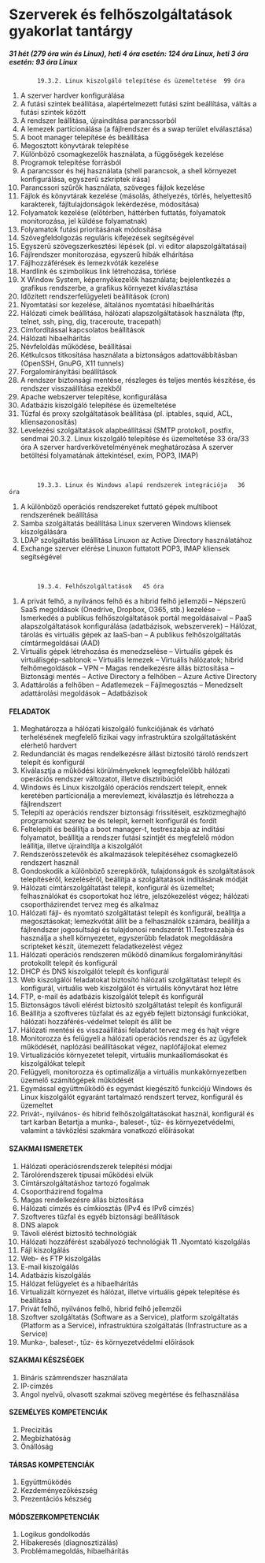 # Szerverek és felhőszolgáltatások gyakorlat tantárgy
##### 31 hét (279 óra win és Linux), heti 4 óra esetén: 124 óra Linux, heti 3 óra esetén:  93 óra Linux

            19.3.2. Linux kiszolgáló telepítése és üzemeltetése  99 óra
1. A szerver hardver konfigurálása
1. A futási szintek beállítása, alapértelmezett futási szint beállítása, váltás a futási szintek között
1. A rendszer leállítása, újraindítása parancssorból
1. A lemezek partícionálása (a fájlrendszer és a swap terület elválasztása)
1. A boot manager telepítése és beállítása
1. Megosztott könyvtárak telepítése
1. Különböző csomagkezelők használata, a függőségek kezelése
1. Programok telepítése forrásból
1. A parancssor és héj használata (shell parancsok, a shell környezet konfigurálása, egyszerű szkriptek írása)
1. Parancssori szűrők használata, szöveges fájlok kezelése
1. Fájlok és könyvtárak kezelése (másolás, áthelyezés, törlés, helyettesítő karakterek, fájltulajdonságok lekérdezése, módosítása)
1. Folyamatok kezelése (előtérben, háttérben futtatás, folyamatok monitorozása, jel küldése folyamatnak)
1. Folyamatok futási prioritásának módosítása
1. Szövegfeldolgozás reguláris kifejezések segítségével
1. Egyszerű szövegszerkesztési lépések (pl. vi editor alapszolgáltatásai)
1. Fájlrendszer monitorozása, egyszerű hibák elhárítása
1. Fájlhozzáférések és lemezkvóták kezelése
1. Hardlink és szimbolikus link létrehozása, törlése
1. X Window System, képernyőkezelők használata; bejelentkezés a grafikus rendszerbe, a grafikus környezet kiválasztása
1. Időzített rendszerfelügyeleti beállítások (cron)
1. Nyomtatási sor kezelése, általános nyomtatási hibaelhárítás
1. Hálózati címek beállítása, hálózati alapszolgáltatások használata (ftp, telnet, ssh, ping, dig, traceroute, tracepath)
1. Címfordítással kapcsolatos beállítások
1. Hálózati hibaelhárítás
1. Névfeloldás működése, beállításai
1. Kétkulcsos titkosítása használata a biztonságos adattovábbításban (OpenSSH, GnuPG, X11 tunnels)
1. Forgalomirányítási beállítások
1. A rendszer biztonsági mentése, részleges és teljes mentés készítése, és rendszer visszaállítása ezekből
1. Apache webszerver telepítése, konfigurálása
1. Adatbázis kiszolgáló telepítése és üzemeltetése
1. Tűzfal és proxy szolgáltatások beállítása (pl. iptables, squid, ACL, kliensazonosítás)
1. Levelezési szolgáltatások alapbeállításai (SMTP protokoll, postfix, sendmai
            20.3.2. Linux kiszolgáló telepítése és üzemeltetése	33 óra/33 óra
A szerver hardverkövetelményének meghatározása
A szerver betöltési folyamatának áttekintésel, exim, POP3, IMAP)
<br>

            19.3.3. Linux és Windows alapú rendszerek integrációja   36 óra
1. A különböző operációs rendszereket futtató gépek multiboot rendszerének beállítása
1. Samba szolgáltatás beállítása Linux szerveren Windows kliensek kiszolgálására
1. LDAP szolgáltatás beállítása Linuxon az Active Directory használatához
1. Exchange szerver elérése Linuxon futtatott POP3, IMAP kliensek segítségével
<br>

            19.3.4. Felhőszolgáltatások   45 óra
1. A privát felhő, a nyilvános felhő és a hibrid felhő jellemzői
–	Népszerű SaaS megoldások (Onedrive, Dropbox, O365, stb.) kezelése
–	Ismerkedés a publikus felhőszolgáltatások portál megoldásaival
–	PaaS alapszolgáltatások konfigurálása (adatbázisok, webszerverek)
–	Hálózat, tárolás és virtuális gépek az IaaS-ban 
–	A publikus felhőszolgáltatás címtármegoldásai (AAD)
1. Virtuális gépek létrehozása és menedzselése
–	Virtuális gépek és virtuálisgép-sablonok 
–	Virtuális lemezek
–	Virtuális hálózatok; hibrid felhőmegoldások – VPN
–	Magas rendelkezésre állás biztosítása
–	Biztonsági mentés
–	Active Directory a felhőben – Azure Active Directory
1. Adattárolás a felhőben
–	Adatlemezek
–	Fájlmegosztás
–	Menedzselt adattárolási megoldások
–	Adatbázisok


#### FELADATOK
1. Meghatározza a hálózati kiszolgáló funkciójának és várható terhelésének megfelelő fizikai vagy infrastruktúra szolgáltatásként elérhető hardvert
2. Redundanciát és magas rendelkezésre állást biztosító tároló rendszert telepít és konfigurál
3. Kiválasztja a működési körülményeknek legmegfelelőbb hálózati operációs rendszer változatot, illetve disztribúciót
4. Windows és Linux kiszolgáló operációs rendszert telepít, ennek keretében partícionálja a merevlemezt, kiválasztja és létrehozza a fájlrendszert
5. Telepíti az operációs rendszer biztonsági frissítéseit, eszközmeghajtó programokat szerez be és telepít, kernelt konfigurál és fordít
6. Feltelepíti és beállítja a boot manager-t, testreszabja az indítási folyamatot, beállítja a rendszer futási szintjét és megfelelő módon leállítja, illetve újraindítja a kiszolgálót
7. Rendszerösszetevők és alkalmazások telepítéséhez csomagkezelő rendszert használ
8. Gondoskodik a különböző szerepkörök, tulajdonságok és szolgáltatások telepítéséről, kezeléséről, beállítja a szolgáltatások indításának módját
9. Hálózati címtárszolgáltatást telepít, konfigurál és üzemeltet; felhasználókat és csoportokat hoz létre, jelszókezelést végez; hálózati csoportházirendet tervez meg és alkalmaz
10. Hálózati fájl- és nyomtató szolgáltatást telepít és konfigurál, beálltja a megosztásokat; lemezkvótát állít be a felhasználók számára, beállítja a fájlrendszer jogosultsági és tulajdonosi rendszerét
11.Testreszabja és használja a shell környezetet, egyszerűbb feladatok megoldására scripteket készít, ütemezett feladatkezelést végez
12. Hálózati operációs rendszeren működő dinamikus forgalomirányítási protokollt telepít és konfigurál
13. DHCP és DNS kiszolgálót telepít és konfigurál
14. Web kiszolgálói feladatokat biztosító hálózati szolgáltatást telepít és konfigurál, virtuális web kiszolgálót és virtuális könyvtárat hoz létre
15. FTP, e-mail és adatbázis kiszolgálót telepít és konfigurál
16. Biztonságos távoli elérést biztosító szolgáltatást telepít és konfigurál
17. Beállítja a szoftveres tűzfalat és az egyéb fejlett biztonsági funkciókat, hálózati hozzáférés-védelmet telepít és állít be
18. Hálózati mentési és visszaállítási feladatot tervez meg és hajt végre
19. Monitorozza és felügyeli a hálózati operációs rendszer és az ügyfelek működését, naplózási beállításokat végez, naplófájlokat elemez
20. Virtualizációs környezetet telepít, virtuális munkaállomásokat és kiszolgálókat telepít
21. Felügyeli, monitorozza és optimalizálja a virtuális munkakörnyezetben üzemelő számítógépek működését
22. Egymással együttműködő és egymást kiegészítő funkciójú Windows és Linux kiszolgálót egyaránt tartalmazó rendszert tervez, konfigurál és üzemeltet
23. Privát-, nyilvános- és hibrid felhőszolgáltatásokat használ, konfigurál és tart karban
Betartja a munka-, baleset-, tűz- és környezetvédelmi, valamint a távközlési szakmára vonatkozó előírásokat

#### SZAKMAI ISMERETEK
1. Hálózati operációsrendszerek telepítési módjai
2. Tárolórendszerek típusai működési elvük
3. Címtárszolgáltatáshoz tartozó fogalmak
4. Csoportházirend fogalma
5. Magas rendelkezésre állás biztosítása
6. Hálózati címzés és címkiosztás (IPv4 és IPv6 címzés)
7. Szoftveres tűzfal és egyéb biztonsági beállítások
8. DNS alapok
9. Távoli elérést biztosító technológiák
10. Hálózati hozzáférést szabályozó technológiák
11 .Nyomtató kiszolgálás
12. Fájl kiszolgálás
13. Web- és FTP kiszolgálás
14. E-mail kiszolgálás
15. Adatbázis kiszolgálás
16. Hálózat felügyelet és a hibaelhárítás
17. Virtualizált környezet és hálózat, illetve virtuális gépek telepítése és beállítása
18. Privát felhő, nyilvános felhő, hibrid felhő jellemzői
19. Szoftver szolgáltatás (Software as a Service), platform szolgáltatás (Platform as a Service), infrastruktúra szolgáltatás (Infrastructure as a Service)
20. Munka-, baleset-, tűz- és környezetvédelmi előírások

#### SZAKMAI KÉSZSÉGEK
1. Bináris számrendszer használata
2. IP-címzés
3. Angol nyelvű, olvasott szakmai szöveg megértése és felhasználása

#### SZEMÉLYES KOMPETENCIÁK
1. Precizitás
2. Megbízhatóság
3. Önállóság

#### TÁRSAS KOMPETENCIÁK
1. Együttműködés
2. Kezdeményezőkészség
3. Prezentációs készség

#### MÓDSZERKOMPETENCIÁK
1. Logikus gondolkodás
2. Hibakeresés (diagnosztizálás)
3. Problémamegoldás, hibaelhárítás

